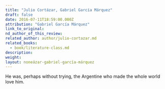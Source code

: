```yaml
---
title: "Julio Cortázar, Gabriel García Márquez"
draft: false
date: 2016-07-11T18:59:00.000Z
attribution: "Gabriel García Márquez"
link_to_original:
nd_author_of_this_review:
related_author: author/julio-cortazar.md
related_books:
  - book/literature-class.md
description:
weight:
layout: noneázar-gabriel-garcía-márquez
---
```

He was, perhaps without trying, the Argentine who made the whole world love him.

